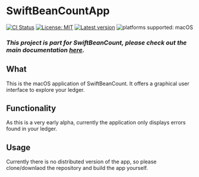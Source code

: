 # SwiftBeanCountApp

[![CI Status](https://github.com/Nef10/SwiftBeanCountApp/workflows/CI/badge.svg?event=push)](https://github.com/Nef10/SwiftBeanCountApp/actions?query=workflow%3A%22CI%22) [![License: MIT](https://img.shields.io/github/license/Nef10/SwiftBeanCountApp)](https://github.com/Nef10/SwiftBeanCountApp/blob/master/LICENSE) [![Latest version](https://img.shields.io/github/v/release/Nef10/SwiftBeanCountApp?label=SemVer&sort=semver)](https://github.com/Nef10/SwiftBeanCountApp/releases) ![platforms supported: macOS ](https://img.shields.io/badge/platform-macOS-blue)

### ***This project is part for SwiftBeanCount, please check out the main documentation [here](https://github.com/Nef10/SwiftBeanCount).***

## What

This is the macOS application of SwiftBeanCount. It offers a graphical user interface to explore your ledger.

## Functionality

As this is a very early alpha, currently the application only displays errors found in your ledger.

## Usage

Currently there is no distributed version of the app, so please clone/downlaod the repository and build the app yourself.
